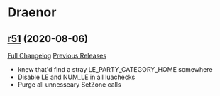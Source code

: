# <DBM> Draenor

## [r51](https://github.com/DeadlyBossMods/DBM-WoD/tree/r51) (2020-08-06)
[Full Changelog](https://github.com/DeadlyBossMods/DBM-WoD/compare/r50...r51) [Previous Releases](https://github.com/DeadlyBossMods/DBM-WoD/releases)

- knew that'd find a stray LE\_PARTY\_CATEGORY\_HOME somewhere  
- Disable LE and NUM\_LE in all luachecks  
- Purge all unnesseary SetZone calls  
